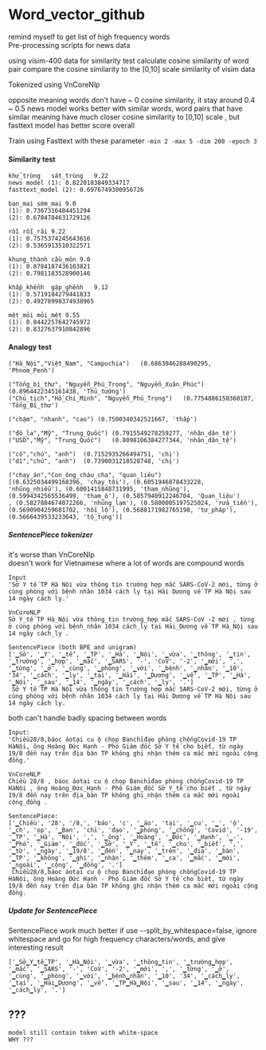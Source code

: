 # Word_vector_github

remind myself to get list of high frequency words  
Pre-processing scripts for news data


using visim-400 data for similarity test
calculate cosine similarity of word pair
compare the cosine similarity to the [0,10] scale similarity of visim data

Tokenized using VnCoreNlp

opposite meaning words don't have ~ 0 cosine similarity, it stay around 0.4 ~ 0.5
news model works better with similar words, word pairs that have similar meaning have much closer cosine similarity to [0,10] scale , but fasttext model has better score overall 

Train using Fasttext with these parameter
```-min 2 -max 5 -dim 200 -epoch 3```  


#### Similarity test
```
khử_trùng	sát_trùng	9.22  
news model (1): 0.8220183849334717  
fasttext_model (2): 0.6976749300956726  
  
ban_mai	sớm_mai	9.0  
(1): 0.7367316484451294  
(2): 0.6704784631729126  
  
rỗi	rỗi_rãi	9.22  
(1): 0.7575374245643616  
(2): 0.5365913510322571  
  
khung_thành	cầu_môn	9.0  
(1): 0.8784187436103821  
(2): 0.7981183528900146  
  
khấp_khểnh	gập_ghềnh	9.12  
(1): 0.5719184279441833  
(2): 0.49278998374938965  
  
mệt_mỏi	mỏi_mệt	9.55  
(1): 0.8442257642745972  
(2): 0.8327637910842896  
```

#### Analogy test
```
("Hà_Nội","Việt_Nam", "Campuchia")   (0.6863046288490295, 'Phnom_Penh')

("Tổng_bí_thư", "Nguyễn_Phú_Trọng", "Nguyễn_Xuân_Phúc")  (0.8964422345161438, 'Thủ_tướng')
("Chủ_tịch","Hồ_Chí_Minh", "Nguyễn_Phú_Trọng")   (0.7754886150360107, 'Tổng_Bí_thư')

("chậm", "nhanh", "cao") (0.7500340342521667, 'thấp')

("đô_la","Mỹ", "Trung_Quốc") (0.7915549278259277, 'nhân_dân_tệ')
("USD","Mỹ", "Trung_Quốc")   (0.8098106384277344, 'nhân_dân_tệ')

("cô","chú", "anh")  (0.7152935266494751, 'chị')
("dì","chú", "anh")  (0.7390031218528748, 'chị')

("chạy_án","Con_ông_cháu_cha", "quan_liêu")
[(0.6325034499168396, 'chạy_tội'), (0.6051946878433228, 'nhũng_nhiễu'), (0.6001415848731995, 'tham_nhũng'), (0.5994342565536499, 'tham_ô'), (0.5857940912246704, 'Quan_liêu')
, (0.5827884674072266, 'nhũng_lạm'), (0.5800005197525024, 'rửa_tiền'), (0.5690904259681702, 'hối_lộ'), (0.5688171982765198, 'tư_pháp'), (0.5666439533233643, 'tố_tụng')]
```


##### SentencePiece tokenizer
it's worse than VnCoreNlp  
doesn't work for Vietnamese where a lot of words are compound words  
```
Input
'Sở Y tế TP Hà Nội vừa thông tin trường hợp mắc SARS-CoV-2 mới, từng ở cùng phòng với bệnh nhân 1034 cách ly tại Hải Dương về TP Hà Nội sau 14 ngày cách ly.'
```
```
VnCoreNLP
Sở Y_tế TP Hà_Nội vừa thông_tin trường_hợp mắc SARS-CoV -2 mới , từng ở cùng phòng với bệnh_nhân 1034 cách_ly tại Hải_Dương về TP Hà_Nội sau 14 ngày cách_ly .
```
```
SentencePiece (both BPE and unigram)
['▁Sở', '▁Y', '▁tế', '▁TP', '▁Hà', '▁Nội', '▁vừa', '▁thông', '▁tin', '▁trường', '▁hợp', '▁mắc', '▁SARS', '-', 'CoV', '-2', '▁mới', ',', '▁từng', '▁ở', '▁cùng', '▁phòng', '▁với', '▁bệnh', '▁nhân', '▁10', '34', '▁cách', '▁ly', '▁tại', '▁Hải', '▁Dương', '▁về', '▁TP', '▁Hà', '▁Nội', '▁sau', '▁14', '▁ngày', '▁cách', '▁ly', '.']
 Sở Y tế TP Hà Nội vừa thông tin trường hợp mắc SARS-CoV-2 mới, từng ở cùng phòng với bệnh nhân 1034 cách ly tại Hải Dương về TP Hà Nội sau 14 ngày cách ly.
```



both can't handle badly spacing between words
```
Input:  
'Chiều28/8,báoc áotại cu ộ chọp Banchỉđạo phòng chốngCovid-19 TP HàNội, ông Hoàng Đức Hạnh - Phó Giám đốc Sở Y tế cho biết, từ ngày 19/8 đến nay trên địa bàn TP không ghi nhận thêm ca mắc mới ngoài cộng đồng.'

VnCoreNLP
Chiều 28/8 , báoc áotại cu ộ chọp Banchỉđạo phòng chốngCovid-19 TP HàNội , ông Hoàng_Đức_Hạnh - Phó Giám_đốc Sở Y_tế cho biết , từ ngày 19/8 đến nay trên địa_bàn TP không ghi_nhận thêm ca mắc mới ngoài cộng_đồng .

SentencePiece:
['▁Chiều', '28', '/8,', 'báo', 'c', '▁áo', 'tại', '▁cu', '▁', 'ộ', '▁ch', 'ọp', '▁Ban', 'chỉ', 'đạo', '▁phòng', '▁chống', 'Covid', '-19', '▁TP', '▁Hà', 'Nội', ',', '▁ông', '▁Hoàng', '▁Đức', '▁Hạnh', '▁-', '▁Phó', '▁Giám', '▁đốc', '▁Sở', '▁Y', '▁tế', '▁cho', '▁biết', ',', '▁từ', '▁ngày', '▁19/8', '▁đến', '▁nay', '▁trên', '▁địa', '▁bàn', '▁TP', '▁không', '▁ghi', '▁nhận', '▁thêm', '▁ca', '▁mắc', '▁mới', '▁ngoài', '▁cộng', '▁đồng', '.']  
 Chiều28/8,báoc áotại cu ộ chọp Banchỉđạo phòng chốngCovid-19 TP HàNội, ông Hoàng Đức Hạnh - Phó Giám đốc Sở Y tế cho biết, từ ngày 19/8 đến nay trên địa bàn TP không ghi nhận thêm ca mắc mới ngoài cộng đồng.
```

##### Update for SentencePiece
SentencePiece work much better if use --split_by_whitespace=false, ignore whitespace and go for high frequency characters/words, and give interesting result
```
['▁Sở▁Y▁tế▁TP', '▁Hà▁Nội', '▁vừa', '▁thông▁tin', '▁trường▁hợp', '▁mắc', '▁SARS', '-', 'CoV', '-2', '▁mới', ',', '▁từng', '▁ở', '▁cùng', '▁phòng', '▁với', '▁bệnh▁nhân', '▁10', '34', '▁cách▁ly', '▁tại', '▁Hải▁Dương', '▁về', '▁TP▁Hà▁Nội', '▁sau', '▁14', '▁ngày', '▁cách▁ly', '.']
```


## ???
```
model still contain token with white-space  
WHY ???
```

